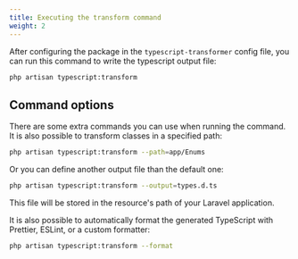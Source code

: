 ```yaml
---
title: Executing the transform command
weight: 2
---
```


After configuring the package in the `typescript-transformer` config file, you can run this command to write the typescript output file:

```bash
php artisan typescript:transform
```

## Command options

There are some extra commands you can use when running the command. It is also possible to transform classes in a specified path:

```bash
php artisan typescript:transform --path=app/Enums
```

Or you can define another output file than the default one:

```bash
php artisan typescript:transform --output=types.d.ts
```

This file will be stored in the resource's path of your Laravel application.

It is also possible to automatically format the generated TypeScript with Prettier, ESLint, or a custom formatter:

```bash
php artisan typescript:transform --format
```
